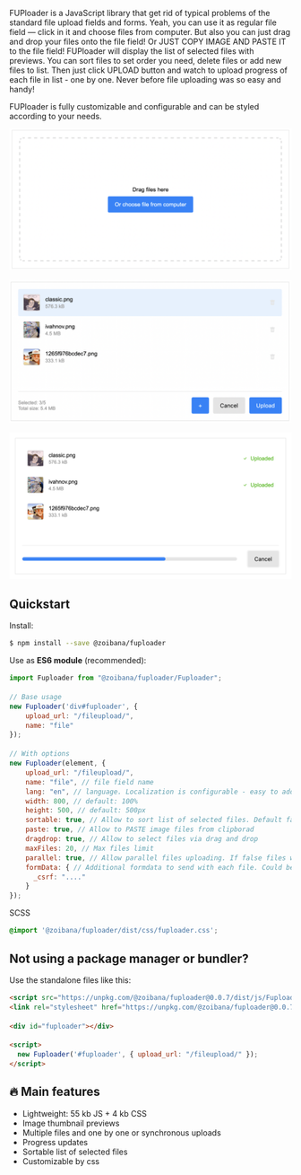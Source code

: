 FUPloader is a JavaScript library that get rid of typical problems of the standard file upload fields and forms.
Yeah, you can use it as regular file field — click in it and choose files from computer.
But also you can just drag and drop your files onto the file field! Or JUST COPY IMAGE AND PASTE IT to the file field! 
FUPloader will display the list of selected files with previews. You can sort files to set order you need, delete files or add new files to list. 
Then just click UPLOAD button and watch to upload progress of each file in list - one by one. Never before file uploading was so easy and handy!

FUPloader is fully customizable and configurable and can be styled according to your needs.

![FUPloader screenshot](https://github.com/zoibana/fuploader/blob/master/source/img/init.png?raw=true)

![FUPloader screenshot](https://github.com/zoibana/fuploader/blob/master/source/img/preview.png?raw=true)

![FUPloader uploading screenshot](https://github.com/zoibana/fuploader/blob/master/source/img/uploading.png?raw=true)

## Quickstart

Install:

```bash
$ npm install --save @zoibana/fuploader
```

Use as **ES6 module** (recommended):

```js
import Fuploader from "@zoibana/fuploader/Fuploader";

// Base usage
new Fuploader('div#fuploader', {
    upload_url: "/fileupload/",
    name: "file"
});

// With options
new Fuploader(element, {
    upload_url: "/fileupload/", 
    name: "file", // file field name
    lang: "en", // language. Localization is configurable - easy to add new translations
    width: 800, // default: 100%
    height: 500, // default: 500px
    sortable: true, // Allow to sort list of selected files. Default false
    paste: true, // Allow to PASTE image files from clipborad
    dragdrop: true, // Allow to select files via drag and drop
    maxFiles: 20, // Max files limit
    parallel: true, // Allow parallel files uploading. If false files will upload one by one 
    formData: { // Additional formdata to send with each file. Could be a closure that returns object
      _csrf: "...."
    }
});
```

SCSS
```scss
@import '@zoibana/fuploader/dist/css/fuploader.css';
```

## Not using a package manager or bundler?

Use the standalone files like this:

```html
<script src="https://unpkg.com/@zoibana/fuploader@0.0.7/dist/js/Fuploader.js"></script>
<link rel="stylesheet" href="https://unpkg.com/@zoibana/fuploader@0.0.7/dist/css/fuploader.css" type="text/css"/>

<div id="fuploader"></div>

<script>
  new Fuploader('#fuploader', { upload_url: "/fileupload/" });
</script>
```

## 🔥 Main features

- Lightweight: 55 kb JS + 4 kb CSS 
- Image thumbnail previews
- Multiple files and one by one or synchronous uploads
- Progress updates
- Sortable list of selected files
- Customizable by css